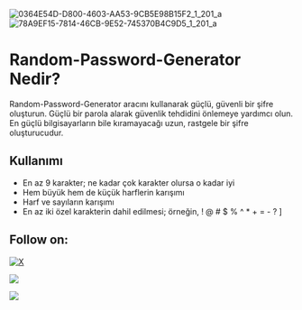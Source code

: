 ![0364E54D-D800-4603-AA53-9CB5E98B15F2_1_201_a](https://github.com/404Qea/Random-Password-Generator/assets/145233685/a3a61d7e-b62b-4cad-9944-a6c769009279)
![78A9EF15-7814-46CB-9E52-745370B4C9D5_1_201_a](https://github.com/404Qea/Random-Password-Generator/assets/145233685/ac2b7d16-cf90-47a0-93cb-f42eaf830f52)

# Random-Password-Generator Nedir?

Random-Password-Generator aracını kullanarak güçlü, güvenli bir şifre oluşturun. Güçlü bir parola alarak güvenlik tehdidini önlemeye yardımcı olun. En güçlü bilgisayarların bile kıramayacağı uzun, rastgele bir şifre oluşturucudur.

## Kullanımı

- En az 9 karakter; ne kadar çok karakter olursa o kadar iyi
- Hem büyük hem de küçük harflerin karışımı
- Harf ve sayıların karışımı
- En az iki özel karakterin dahil edilmesi; örneğin, ! @ # $ % ^ * + = - ? ]

## Follow on:
[![X](https://img.shields.io/badge/X-black.svg?logo=X&logoColor=white)](https://x.com/404Qea)
<p align="left">
<a href="https://github.com/404Qea"><img src="https://img.shields.io/badge/GitHub-Follow%20on%20GitHub-inactive.svg?logo=github"></a>

<a href="https://t.me/Qea404"><img src="https://img.shields.io/badge/Telegram-Contact%20Telegram%20Profile-blue.svg?logo=telegram"></a>
</p><p align="left"> 
